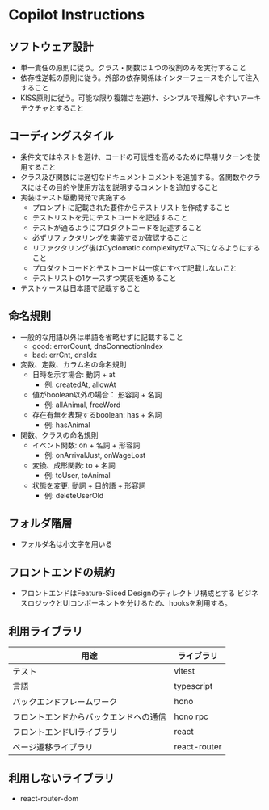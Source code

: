 # Copilot Instructions
## ソフトウェア設計

- 単一責任の原則に従う。クラス・関数は１つの役割のみを実行すること
- 依存性逆転の原則に従う。外部の依存関係はインターフェースを介して注入すること
- KISS原則に従う。可能な限り複雑さを避け、シンプルで理解しやすいアーキテクチャとすること

## コーディングスタイル
- 条件文ではネストを避け、コードの可読性を高めるために早期リターンを使用すること
- クラス及び関数には適切なドキュメントコメントを追加する。各関数やクラスにはその目的や使用方法を説明するコメントを追加すること
- 実装はテスト駆動開発で実施する
  - プロンプトに記載された要件からテストリストを作成すること
  - テストリストを元にテストコードを記述すること
  - テストが通るようにプロダクトコードを記述すること
  - 必ずリファクタリングを実装するか確認すること
  - リファクタリング後はCyclomatic complexityが7以下になるようにすること
  - プロダクトコードとテストコードは一度にすべて記載しないこと
  - テストリストの1ケースずつ実装を進めること
- テストケースは日本語で記載すること

## 命名規則
- 一般的な用語以外は単語を省略せずに記載すること
  - good: errorCount, dnsConnectionIndex
  - bad: errCnt, dnsIdx
- 変数、定数、カラム名の命名規則
  - 日時を示す場合: 動詞 + at
    - 例: createdAt, allowAt
  - 値がboolean以外の場合： 形容詞 + 名詞
    - 例: allAnimal, freeWord
  - 存在有無を表現するboolean: has + 名詞
    - 例: hasAnimal
- 関数、クラスの命名規則
  - イベント関数: on + 名詞 + 形容詞
    - 例: onArrivalJust, onWageLost
  - 変換、成形関数: to + 名詞
    - 例: toUser, toAnimal
  - 状態を変更: 動詞 + 目的語 + 形容詞
    - 例: deleteUserOld

## フォルダ階層
- フォルダ名は小文字を用いる

## フロントエンドの規約
- フロントエンドはFeature-Sliced Designのディレクトリ構成とする
ビジネスロジックとUIコンポーネントを分けるため、hooksを利用する。

## 利用ライブラリ

用途|ライブラリ
--|--
テスト|vitest
言語|typescript
バックエンドフレームワーク|hono
フロントエンドからバックエンドへの通信|hono rpc
フロントエンドUIライブラリ|react
ページ遷移ライブラリ|react-router

## 利用しないライブラリ
- react-router-dom
